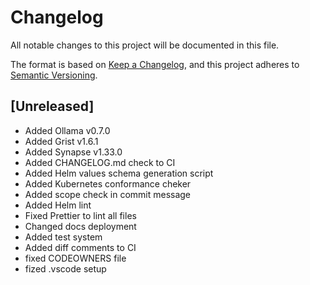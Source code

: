 # Changelog

All notable changes to this project will be documented in this file.

The format is based on [Keep a Changelog](https://keepachangelog.com/en/1.0.0), and this project adheres to [Semantic Versioning](https://semver.org/spec/v2.0.0.html).

## [Unreleased]

- Added Ollama v0.7.0
- Added Grist v1.6.1
- Added Synapse v1.33.0
- Added CHANGELOG.md check to CI
- Added Helm values schema generation script
- Added Kubernetes conformance cheker
- Added scope check in commit message
- Added Helm lint
- Fixed Prettier to lint all files
- Changed docs deployment
- Added test system
- Added diff comments to CI
- fixed CODEOWNERS file
- fized .vscode setup
